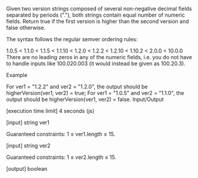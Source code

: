 Given two version strings composed of several non-negative decimal fields separated by periods ("."), both strings contain equal number of numeric fields. Return true if the first version is higher than the second version and false otherwise.

The syntax follows the regular semver ordering rules:

1.0.5 < 1.1.0 < 1.1.5 < 1.1.10 < 1.2.0 < 1.2.2
< 1.2.10 < 1.10.2 < 2.0.0 < 10.0.0
There are no leading zeros in any of the numeric fields, i.e. you do not have to handle inputs like 100.020.003 (it would instead be given as 100.20.3).

Example

For ver1 = "1.2.2" and ver2 = "1.2.0", the output should be
higherVersion(ver1, ver2) = true;
For ver1 = "1.0.5" and ver2 = "1.1.0", the output should be
higherVersion(ver1, ver2) = false.
Input/Output

[execution time limit] 4 seconds (js)

[input] string ver1

Guaranteed constraints:
1 ≤ ver1.length ≤ 15.

[input] string ver2

Guaranteed constraints:
1 ≤ ver2.length ≤ 15.

[output] boolean
